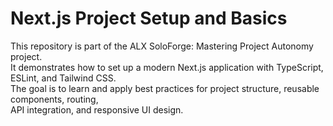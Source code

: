 # Next.js Project Setup and Basics

This repository is part of the ALX SoloForge: Mastering Project Autonomy project.  
It demonstrates how to set up a modern Next.js application with TypeScript, ESLint, and Tailwind CSS.  
The goal is to learn and apply best practices for project structure, reusable components, routing,  
API integration, and responsive UI design.
